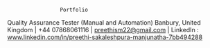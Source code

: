                      Portfolio
                
Quality Assurance Tester (Manual and Automation)
Banbury, United Kingdom | +44 07868061116 | preethism22@gmail.com |
LinkedIn : www.linkedin.com/in/preethi-sakaleshpura-manjunatha-7bb494288

